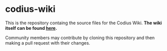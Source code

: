 # codius-wiki

This is the repository containg the source files for the Codius Wiki. **The wiki itself can be found [here](https://github.com/codius/codiusd/wiki).**

Community members may contribute by cloning this repository and then making a pull request with their changes.
